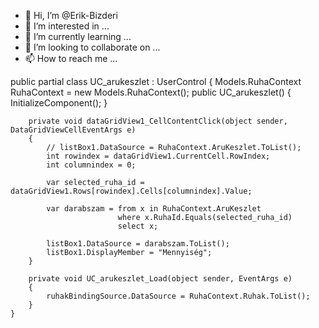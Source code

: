 - 👋 Hi, I’m @Erik-Bizderi
- 👀 I’m interested in ...
- 🌱 I’m currently learning ...
- 💞️ I’m looking to collaborate on ...
- 📫 How to reach me ...

<!---
Erik-Bizderi/Erik-Bizderi is a ✨ special ✨ repository because its `README.md` (this file) appears on your GitHub profile.
You can click the Preview link to take a look at your changes.
--->


public partial class UC_arukeszlet : UserControl
    {
        Models.RuhaContext RuhaContext = new Models.RuhaContext();
        public UC_arukeszlet()
        {
            InitializeComponent();
        }

        private void dataGridView1_CellContentClick(object sender, DataGridViewCellEventArgs e)
        {
            // listBox1.DataSource = RuhaContext.AruKeszlet.ToList();
            int rowindex = dataGridView1.CurrentCell.RowIndex;
            int columnindex = 0;

            var selected_ruha_id = dataGridView1.Rows[rowindex].Cells[columnindex].Value;

            var darabszam = from x in RuhaContext.AruKeszlet
                            where x.RuhaId.Equals(selected_ruha_id)
                            select x;

            listBox1.DataSource = darabszam.ToList();
            listBox1.DisplayMember = "Mennyiség";
        }

        private void UC_arukeszlet_Load(object sender, EventArgs e)
        {
            ruhakBindingSource.DataSource = RuhaContext.Ruhak.ToList();
        }
    }
